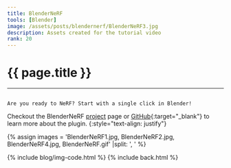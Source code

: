 ```yaml
---
title: BlenderNeRF
tools: [Blender]
image: /assets/posts/blendernerf/BlenderNeRF3.jpg
description: Assets created for the tutorial video
rank: 20
---
```


# **{{ page.title }}**
<hr align='left' style='height:{{site.height}}; width:{{site.width}}'>

<code>
Are you ready to NeRF? Start with a single click in Blender!
</code>

Checkout the BlenderNeRF [project](../projects/blendernerf) page or [GitHub](https://github.com/maximeraafat/BlenderNeRF){:target="_blank"} to learn more about the plugin.
{:style="text-align: justify"}

{% assign images = 'BlenderNeRF1.jpg, BlenderNeRF2.jpg, BlenderNeRF4.jpg, BlenderNeRF.gif' |split: ', ' %}

{% include blog/img-code.html %}
{% include back.html %}
